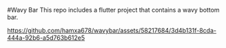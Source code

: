 #Wavy Bar
This repo includes a flutter project that contains a wavy bottom bar.

https://github.com/hamxa678/wavybar/assets/58217684/3d4b131f-8cda-444a-92b6-a5d763b612e5

